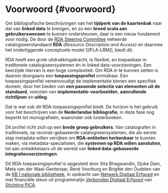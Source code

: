 Voorwoord {#voorwoord}
=====================

Om bibliografische beschrijvingen van het **tijdperk van de kaartenbak** naar dat van **linked data** te brengen, en zo een **breed scala aan gebruikerswensen** te kunnen ondersteunen, daar is een nieuw fundament voor nodig. De door de [RDA Steering Committee](http://www.rda-rsc.org) neheerde catalogiseerstandaard **RDA** (*Resource Description and Access*) en daarmee het onderliggende conceptuele model [[IFLA-LRM]], biedt dit.

RDA heeft een grote uitdrukkingskracht, is flexibel, en toepasbaar in traditonele catalogiseersystemen én in linked data-voorzieningen. Een keerzijde hiervan is een hoge complexiteit. Om RDA in te kunnen zetten is daarom doorgaans een **toepassingsprofiel** onmisbaar. Een toepassingsprofiel vereenvoudigt de implementatie binnen een specifiek domein, door het bieden van **een passende selectie van elementen uit de standaard**, voorzien van **implementatie-voorbeelden**, **aanvullende richtlijnen** en **uitleg**.
 
Dat is wat ook dit RDA-toepassingsprofiel biedt. De horizon is het gebruik voor het beschrijven van de **Nederlandse bibliografie**, in deze fase nog beperkt tot monografieën, waaronder ook luisterboeken.

Dit profiel richt zich op een **brede groep gebruikers**. Van catalografen in tradtionele, op *records*-gebaseerde catalogiseersystemen, die als eerste stap metadata willen verrijken om **RDA-entiteiten herkenbaar** te kunnen maken, via metadata-specialisten, die **systemen op RDA willen aansluiten**, tot aan ontwikkelaars uit de wereld van **linked data-gebaseerde integratievoorzieningen**.

Dit RDA-toepassingsprofiel is opgesteld door Sita Bhagwandin, Djoke Dam, Meta van der Waal-Gentenaar, René Voorburg en Brigitte den Oudsten van de [KB | nationale bibliotheek](https://www.kb.nl/), in opdracht van [Netwerk Digitaal Erfgoed](https://netwerkdigitaalerfgoed.nl) en met financiële steun uit programmalijn [Verbonden Digitaal Erfgoed](https://www.stichtingpica.nl/programmalijnen/verbonden-digitaal-erfgoed/) van [Stichting PICA](https://www.stichtingpica.nl/).